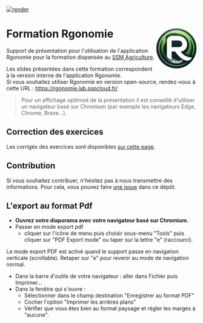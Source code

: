 <!-- badges: start -->
[![render](https://github.com/SSM-Agriculture/formation-rgonomie/actions/workflows/publish.yaml/badge.svg)](https://github.com/SSM-Agriculture/formation-rgonomie)
<!-- badges: end -->

# Formation Rgonomie <img src="img/logo_rgonomie_transparent.png" width=110 align="right"/>

Support de présentation pour l'utilisation de l'application Rgonomie pour la formation dispensée au [SSM Agriculture](https://agriculture.gouv.fr/).

Les slides présentées dans cette formation correspondent à la version interne de l'application Rgonomie.  
Si vous souhaitez utiliser Rgonomie en version open-source, rendez-vous à cette URL : https://rgonomie.lab.sspcloud.fr/

> Pour un affichage optimisé de la présentation il est conseillé d'utiliser un navigateur basé sur Chromium (par exemple les navigateurs Edge, Chrome, Brave...).

## Correction des exercices

Les corrigés des exercices sont disponibles [sur cette page](https://github.com/SSM-Agriculture/site-formations-R/wiki).
 

## Contribution

Si vous souhaitez contribuer, n'hésitez pas à nous transmettre des informations. Pour cela, vous pouvez faire [une issue](https://github.com/SSM-Agriculture/Formation-rgonomie/issues) dans ce dépôt.


## L'export au format Pdf

- **Ouvrez votre diaporama avec votre navigateur basé sur Chromium.**  
- Passer en mode export pdf  
  - cliquer sur l'icône de menu puis choisir sous-menu "Tools" puis cliquer sur "PDF Export mode" ou taper sur la lettre "e" (raccourci).  
  
Le mode export PDF est activé quand le support passe en navigation verticale (scrollable). Retaper sur "e" pour revenir au mode de navigation normal.  

- Dans la barre d'outils de votre navigateur : aller dans Fichier puis Imprimer...
- Dans la fenêtre qui s'ouvre :
  - Sélectionner dans le champ destination "Enregistrer au format PDF"
  - Cocher l'option "Imprimer les arrières plans"
  - Vérifier que vous êtes bien au format paysage et régler les marges à "aucune". 
